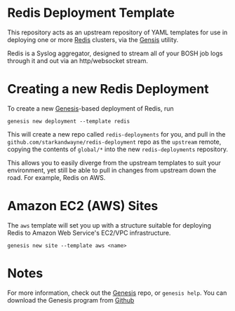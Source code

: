 Redis Deployment Template
======================================

This repository acts as an upstream repository of YAML templates for use
in deploying one or more [Redis](https://github.com/cloudfoundry-community/redis-boshrelease)
clusters, via the [Gensis][1] utility.

Redis is a Syslog aggregator, designed to stream all of your BOSH job logs through it
and out via an http/websocket stream.

Creating a new Redis Deployment
======================================

To create a new [Genesis][1]-based deployment of Redis, run

    genesis new deployment --template redis

This will create a new repo called `redis-deployments` for you, and
pull in the `github.com/starkandwayne/redis-deployment` repo as the
`upstream` remote, copying the contents of `global/*` into the new
`redis-deployments` repository.

This allows you to easily diverge from the upstream templates to suit your
environment, yet still be able to pull in changes from upstream down
the road. For example, Redis on AWS.

Amazon EC2 (AWS) Sites
======================================

The `aws` template will set you up with a structure suitable for
deploying Redis to Amazon Web Service's EC2/VPC
infrastructure.

    genesis new site --template aws <name>



Notes
======================================

For more information, check out the [Genesis][1] repo, or `genesis help`.
You can download the Genesis program from [Github][1]



[1]: https://github.com/starkandwayne/genesis
